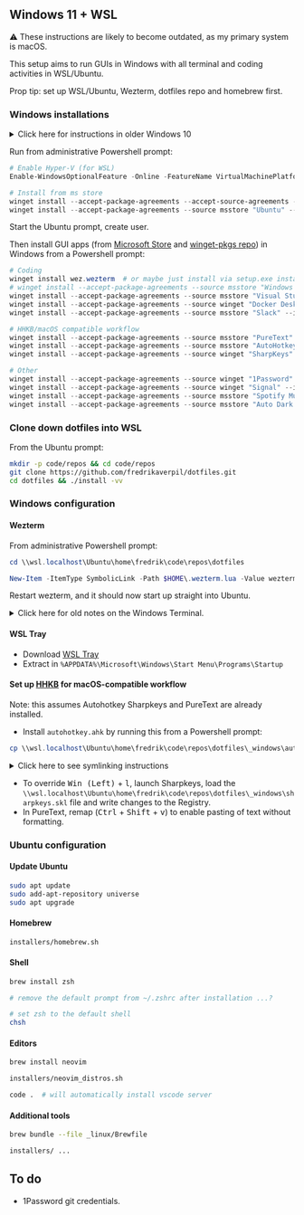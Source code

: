 ## Windows 11 + WSL

⚠️ These instructions are likely to become outdated, as my primary system is macOS.

This setup aims to run GUIs in Windows with all terminal and coding activities in WSL/Ubuntu.

Prop tip: set up WSL/Ubuntu, Wezterm, dotfiles repo and homebrew first.

### Windows installations

<details>
  <summary>Click here for instructions in older Windows 10</summary>

```powershell
# prerequisites
Enable-WindowsOptionalFeature -Online -FeatureName VirtualMachinePlatform -NoRestart
wsl --install
wsl --list --online

# reboot!

# if wsl installed "Ubuntu":
wsl --terminate Ubuntu
wsl --unregister Ubuntu

# install!
wsl --install --distribution Ubuntu

# get winget by downloading "App Installer" from the Microsoft Store:
# https://www.microsoft.com/en-us/p/app-installer/9nblggh4nns1
```

</details>

Run from administrative Powershell prompt:

```powershell
# Enable Hyper-V (for WSL)
Enable-WindowsOptionalFeature -Online -FeatureName VirtualMachinePlatform -NoRestart

# Install from ms store
winget install --accept-package-agreements --accept-source-agreements --source msstore "Windows Subsystem for Linux" --id 9P9TQF7MRM4R
winget install --accept-package-agreements --source msstore "Ubuntu" --id 9PDXGNCFSCZV
```

Start the Ubuntu prompt, create user.

Then install GUI apps (from [Microsoft Store](https://www.microsoft.com/en-us/store/apps/windows) and [winget-pkgs repo](https://github.com/microsoft/winget-pkgs)) in Windows from a Powershell prompt:

```powershell
# Coding
winget install wez.wezterm  # or maybe just install via setup.exe installer...?
# winget install --accept-package-agreements --source msstore "Windows Terminal" --id 9N0DX20HK701
winget install --accept-package-agreements --source msstore "Visual Studio Code" --id XP9KHM4BK9FZ7Q
winget install --accept-package-agreements --source winget "Docker Desktop" --id "Docker.DockerDesktop"
winget install --accept-package-agreements --source msstore "Slack" --id "9WZDNCRDK3WP"

# HHKB/macOS compatible workflow
winget install --accept-package-agreements --source msstore "PureText" --id 9PKJV6319QTL
winget install --accept-package-agreements --source msstore "AutoHotkey Store Edition" --id 9NQ8Q8J78637
winget install --accept-package-agreements --source winget "SharpKeys" --id "RandyRants.SharpKeys"

# Other
winget install --accept-package-agreements --source winget "1Password" --id "AgileBits.1Password"
winget install --accept-package-agreements --source winget "Signal" --id "OpenWhisperSystems.Signal"
winget install --accept-package-agreements --source msstore "Spotify Music" --id 9NCBCSZSJRSB
winget install --accept-package-agreements --source msstore "Auto Dark Mode" --id XP8JK4HZBVF435
```

### Clone down dotfiles into WSL

From the Ubuntu prompt:

```bash
mkdir -p code/repos && cd code/repos
git clone https://github.com/fredrikaverpil/dotfiles.git
cd dotfiles && ./install -vv
```

### Windows configuration

#### Wezterm

From administrative Powershell prompt:

```powershell
cd \\wsl.localhost\Ubuntu\home\fredrik\code\repos\dotfiles

New-Item -ItemType SymbolicLink -Path $HOME\.wezterm.lua -Value wezterm.lua
```

Restart wezterm, and it should now start up straight into Ubuntu.

<details>
  <summary>Click here for old notes on the Windows Terminal.</summary>

#### Windows Terminal

Run from administrative Powershell prompt:

```powershell
# Remove original settings.json
rm $HOME\AppData\Local\Packages\Microsoft.WindowsTerminal_8wekyb3d8bbwe\LocalState\settings.json

# Create symlink into WSL2's dotfiles repo
cd \\wsl.localhost\Ubuntu\home\fredrik\code\repos\dotfiles

New-Item -ItemType SymbolicLink -Path $HOME\AppData\Local\Packages\Microsoft.WindowsTerminal_8wekyb3d8bbwe\LocalState\settings.json -Value _windows\terminal_settings.json
```

</details>

#### WSL Tray

- Download [WSL Tray](https://github.com/yzgyyang/wsl-tray/releases)
- Extract in `%APPDATA%\Microsoft\Windows\Start Menu\Programs\Startup`

#### Set up [HHKB](https://happyhackingkb.com/) for macOS-compatible workflow

Note: this assumes Autohotkey Sharpkeys and PureText are already installed.

- Install `autohotkey.ahk` by running this from a Powershell prompt:

```powershell
cp \\wsl.localhost\Ubuntu\home\fredrik\code\repos\dotfiles\_windows\autohotkey.ahk "$env:APPDATA\Microsoft\Windows\Start Menu\Programs\Startup\autohotkey.ahk"
```

<details>
  <summary>Click here to see symlinking instructions</summary>

Symlinking can be done, instead of copying the `autohotkey.ahk`, from an administrative Powershell prompt:

```powershell
New-Item -ItemType SymbolicLink -Path "$env:APPDATA\Microsoft\Windows\Start Menu\Programs\Startup\autohotkey.ahk" -Value _windows\autohotkey.ahk
```

:warning: ...however, if WSL is not running, the AutoHotkey script won't run. It may be more desireable to copy the file into place.

</details>

- To override <kbd>Win (Left)</kbd> + <kbd>l</kbd>, launch Sharpkeys, load the `\\wsl.localhost\Ubuntu\home\fredrik\code\repos\dotfiles\_windows\sharpkeys.skl` file and write changes to the Registry.
- In PureText, remap (<kbd>Ctrl</kbd> + <kbd>Shift</kbd> + <kbd>v</kbd>) to enable pasting of text without formatting.


### Ubuntu configuration

#### Update Ubuntu

```bash
sudo apt update
sudo add-apt-repository universe
sudo apt upgrade
```

#### Homebrew

```bash
installers/homebrew.sh
```

#### Shell

```bash
brew install zsh

# remove the default prompt from ~/.zshrc after installation ...?

# set zsh to the default shell
chsh
```

#### Editors

```bash
brew install neovim

installers/neovim_distros.sh
```

```bash
code .  # will automatically install vscode server
```

#### Additional tools

```bash
brew bundle --file _linux/Brewfile

installers/ ...
```

## To do

- 1Password git credentials.
